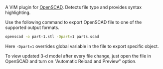 A VIM plugin for [OpenSCAD](https://www.openscad.org/).
Detects file type and provides syntax highlighting.

Use the following command to export OpenSCAD file to one of the supported output formats.
```bash
openscad -o part-1.stl -Dpart=1 parts.scad
```
Here `-Dpart=1` overrides global variable in the file to export specific object.

To view updated 3-d model after every file change, just open the file in
OpenSCAD and turn on "Automatic Reload and Preview" option.
